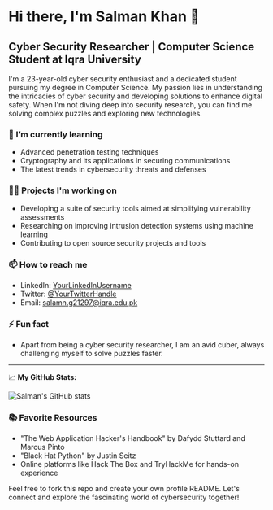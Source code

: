 # Hi there, I'm Salman Khan 👋

## Cyber Security Researcher | Computer Science Student at Iqra University

I'm a 23-year-old cyber security enthusiast and a dedicated student pursuing my degree in Computer Science. My passion lies in understanding the intricacies of cyber security and developing solutions to enhance digital safety. When I'm not diving deep into security research, you can find me solving complex puzzles and exploring new technologies.

### 🌱 I’m currently learning
- Advanced penetration testing techniques
- Cryptography and its applications in securing communications
- The latest trends in cybersecurity threats and defenses

### 👨‍💻 Projects I'm working on
- Developing a suite of security tools aimed at simplifying vulnerability assessments
- Researching on improving intrusion detection systems using machine learning
- Contributing to open source security projects and tools

### 📫 How to reach me
- LinkedIn: [YourLinkedInUsername]([https://www.linkedin.com/in/yourusername](https://pk.linkedin.com/in/salman-ashlor))
- Twitter: [@YourTwitterHandle]([https://twitter.com/YourTwitterHandle](https://twitter.com/salman_ashlor))
- Email: salamn.g21297@iqra.edu.pk

### ⚡ Fun fact
- Apart from being a cyber security researcher, I am an avid cuber, always challenging myself to solve puzzles faster.

---

📈 **My GitHub Stats:**

![Salman's GitHub stats](https://github.com/salman21297)

### 📚 Favorite Resources
- "The Web Application Hacker's Handbook" by Dafydd Stuttard and Marcus Pinto
- "Black Hat Python" by Justin Seitz
- Online platforms like Hack The Box and TryHackMe for hands-on experience

Feel free to fork this repo and create your own profile README. Let's connect and explore the fascinating world of cybersecurity together!


